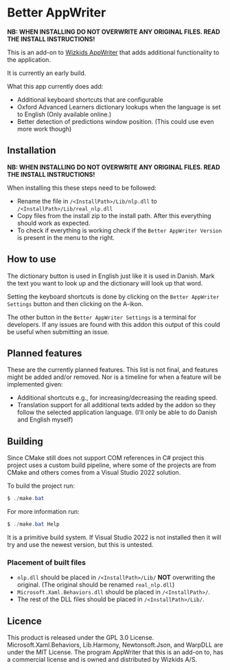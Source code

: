 # Better AppWriter

**NB: WHEN INSTALLING DO NOT OVERWRITE ANY ORIGINAL FILES. READ THE INSTALL INSTRUCTIONS!**

This is an add-on to [Wizkids AppWriter](https://www.wizkids.dk/downloads/) that adds additional functionality to the application.

It is currently an early build.

What this app currently does add:

- Additional keyboard shortcuts that are configurable
- Oxford Advanced Learners dictionary lookups when the language is set to English (Only available online.)
- Better detection of predictions window position. (This could use even more work though)

## Installation

**NB: WHEN INSTALLING DO NOT OVERWRITE ANY ORIGINAL FILES. READ THE INSTALL INSTRUCTIONS!**

When installing this these steps need to be followed:

- Rename the file in `/<InstallPath>/Lib/nlp.dll` to `/<InstallPath>/Lib/real_nlp.dll`
- Copy files from the install zip to the install path. After this everything should work as expected.
- To check if everything is working check if the `Better AppWriter Version` is present in the menu to the right.

## How to use

The dictionary button is used in English just like it is used in Danish. Mark the text you want to look up and the dictionary will look up that word.

Setting the keyboard shortcuts is done by clicking on the `Better AppWriter Settings` button and then clicking on the A-ikon.

The other button in the `Better AppWriter Settings` is a terminal for developers. If any issues are found with this addon this output of this could be useful when submitting an issue.

## Planned features

These are the currently planned features. This list is not final, and features might be added and/or removed. Nor is a timeline for when a feature will be implemented given:

- Additional shortcuts e.g., for increasing/decreasing the reading speed.
- Translation support for all additional texts added by the addon so they follow the selected application language. (I'll only be able to do Danish and English myself)

## Building

Since CMake still does not support COM references in C# project this project uses a custom build pipeline, where some of the projects are from CMake and others comes from a Visual Studio 2022 solution.

To build the project run:

```powerShell
$ ./make.bat
```

For more information run:

```powerShell
$ ./make.bat Help
```

It is a primitive build system. If Visual Studio 2022 is not installed then it will try and use the newest version, but this is untested.

### Placement of built files

- `nlp.dll` should be placed in `/<InstallPath>/Lib/` **NOT** overwriting the original. (The original should be renamed `real_nlp.dll`)
- `Microsoft.Xaml.Behaviors.dll` should be placed in `/<InstallPath>/`.
- The rest of the DLL files should be placed in `/<InstallPath>/Lib/`.

## Licence

This product is released under the GPL 3.0 License. Microsoft.Xaml.Behaviors, Lib.Harmony, Newtonsoft.Json, and WarpDLL are under the MIT License. The program AppWriter that this is an add-on to, has a commercial license and is owned and distributed by Wizkids A/S.
